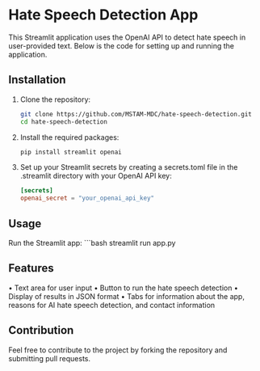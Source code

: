 # Hate Speech Detection App

This Streamlit application uses the OpenAI API to detect hate speech in user-provided text. Below is the code for setting up and running the application.

## Installation

1. Clone the repository:
   ```bash
   git clone https://github.com/MSTAM-MDC/hate-speech-detection.git
   cd hate-speech-detection
2.	Install the required packages:
    ```bash
    pip install streamlit openai	

3.	Set up your Streamlit secrets by creating a secrets.toml file in the .streamlit directory with your OpenAI API key:
    ```toml
    [secrets]
    openai_secret = "your_openai_api_key"
	
## Usage
Run the Streamlit app:
    ```bash
    streamlit run app.py

## Features
•	Text area for user input
•	Button to run the hate speech detection
•	Display of results in JSON format
•	Tabs for information about the app, reasons for AI hate speech detection, and contact information

## Contribution
Feel free to contribute to the project by forking the repository and submitting pull requests.
